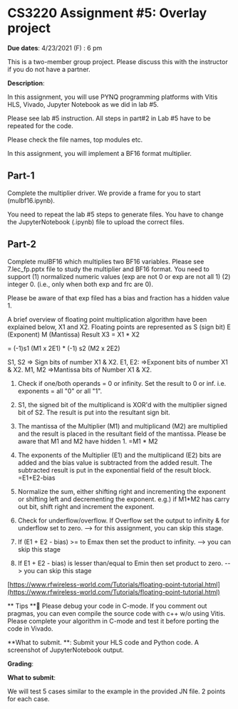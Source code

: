 # CS3220 Assignment #5:  Overlay project  

**Due dates**: 
4/23/2021 (F) : 6 pm 

This is a two-member group project. Please discuss this with the instructor if you do not have a partner. 

**Description**:

In this assignment, you will use PYNQ programming platforms with Vitis HLS, Vivado, Jupyter Notebook as we did in lab #5.

Please see lab #5 instruction. All steps in part#2 in Lab #5 have to be repeated for the code. 

Please check the file names, top modules etc. 

In this assignment, you will implement a BF16 format multiplier.


## Part-1
Complete the multiplier driver. We provide a frame for you to
start (mulbf16.ipynb).

You need to repeat the lab #5 steps to generate
files.
You have to change the JupyterNotebook (.ipynb) file to upload the correct files.

## Part-2
Complete  mulBF16 which multiplies two BF16 variables.
Please see 7.lec_fp.pptx file to study the multiplier and BF16
format.
You need to support (1) normalized numeric values (exp are not 0 or
exp are not all 1) (2) integer 0. (i.e., only when both exp and frc
are 0).

Please be aware of that exp filed has a bias and fraction has a hidden
value 1.

A brief overview of floating point multiplication algorithm have been explained below, X1 and X2.
Floating points are represented as S (sign bit) E (Exponent) M
(Mantissa) 
Result X3 = X1 * X2

= (-1)s1 (M1 x 2E1) * (-1) s2 (M2 x 2E2)

S1, S2 => Sign bits of number X1 & X2.
E1, E2: =>Exponent bits of number X1 & X2.
M1, M2 =>Mantissa bits of Number X1 & X2.
1) Check if one/both operands = 0 or infinity. Set the result to 0 or inf. i.e. exponents = all "0" or all "1".
2) S1, the signed bit of the multiplicand is XOR'd with the multiplier signed bit of S2. The result is put into the resultant sign bit.
3) The mantissa of the Multiplier (M1) and multiplicand (M2) are multiplied and the result is placed in the resultant field of the mantissa.  Please be aware that M1 and M2 have hidden 1. 
=M1 * M2 
4) The exponents of the Multiplier (E1) and the multiplicand (E2) bits are added and the bias value is subtracted from the added result. The subtracted result is put in the exponential field of the result block.
=E1+E2-bias
5) Normalize the sum, either shifting right and incrementing the exponent or shifting left and decrementing the exponent.
e.g.)  if M1*M2 has carry out bit, shift right and increment the exponent. 

6) Check for underflow/overflow. If Overflow set the output to
infinity & for underflow set to zero. --> for this assignment, you can
skip this stage. 
7) If (E1 + E2 - bias) >= to Emax then set the product to
infinity. --> you can skip this stage 
8) If E1 + E2 - bias) is lesser than/equal to Emin then set product to
zero. --> you can skip this stage 

[https://www.rfwireless-world.com/Tutorials/floating-point-tutorial.html](https://www.rfwireless-world.com/Tutorials/floating-point-tutorial.html)
 
 ** Tips **
Please debug your code in C-mode. If you comment out pragmas, you can
even compile the source code with c++ w/o using Vitis. Please
complete your algorithm in C-mode and test it before porting the code in Vivado. 

**What to submit. **:
Submit your HLS code and Python code. 
A screenshot of JupyterNotebook output. 


**Grading**:

 

**What to submit**:

We will test 5 cases similar to the example in the provided JN file.
2 points for each case. 
